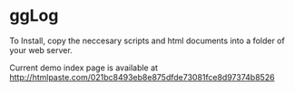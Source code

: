 ggLog
=====

To Install, copy the neccesary scripts and html documents into a folder of your web server.

Current demo index page is available at http://htmlpaste.com/021bc8493eb8e875dfde73081fce8d97374b8526

